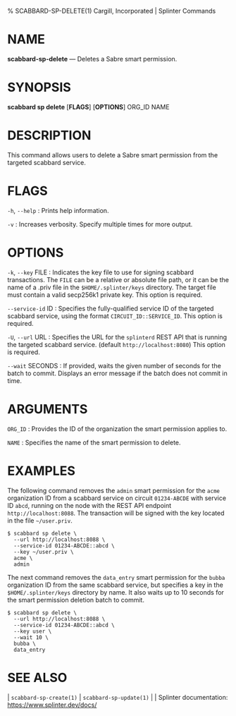% SCABBARD-SP-DELETE(1) Cargill, Incorporated | Splinter Commands
<!--
  Copyright 2018-2020 Cargill Incorporated

  Licensed under the Apache License, Version 2.0 (the "License");
  you may not use this file except in compliance with the License.
  You may obtain a copy of the License at

      http://www.apache.org/licenses/LICENSE-2.0

  Unless required by applicable law or agreed to in writing, software
  distributed under the License is distributed on an "AS IS" BASIS,
  WITHOUT WARRANTIES OR CONDITIONS OF ANY KIND, either express or implied.
  See the License for the specific language governing permissions and
  limitations under the License.
-->

NAME
====

**scabbard-sp-delete** — Deletes a Sabre smart permission.

SYNOPSIS
========

**scabbard sp delete** \[**FLAGS**\] \[**OPTIONS**\] ORG_ID NAME

DESCRIPTION
===========
This command allows users to delete a Sabre smart permission from the targeted
scabbard service.

FLAGS
=====
`-h`, `--help`
: Prints help information.

`-v`
: Increases verbosity. Specify multiple times for more output.

OPTIONS
=======
`-k`, `--key` FILE
: Indicates the key file to use for signing scabbard transactions. The `FILE`
  can be a relative or absolute file path, or it can be the name of a .priv file
  in the `$HOME/.splinter/keys` directory. The target file must contain a valid
  secp256k1 private key. This option is required.

`--service-id` ID
: Specifies the fully-qualified service ID of the targeted scabbard service,
  using the format `CIRCUIT_ID::SERVICE_ID`. This option is required.

`-U`, `--url` URL
: Specifies the URL for the `splinterd` REST API that is running the targeted
  scabbard service. (default `http://localhost:8080`) This option is required.

`--wait` SECONDS
: If provided, waits the given number of seconds for the batch to commit.
  Displays an error message if the batch does not commit in time.

ARGUMENTS
=========
`ORG_ID`
: Provides the ID of the organization the smart permission applies to.

`NAME`
: Specifies the name of the smart permission to delete.

EXAMPLES
========
The following command removes the `admin` smart permission for the `acme`
organization ID from a scabbard service on circuit `01234-ABCDE` with service ID
`abcd`, running on the node with the REST API endpoint `http://localhost:8088`.
The transaction will be signed with the key located in the file `~/user.priv`.

```
$ scabbard sp delete \
  --url http://localhost:8088 \
  --service-id 01234-ABCDE::abcd \
  --key ~/user.priv \
  acme \
  admin
```

The next command removes the `data_entry` smart permission for the `bubba`
organization ID from the same scabbard service, but specifies a key in the
`$HOME/.splinter/keys` directory by name. It also waits up to 10 seconds for the
smart permission deletion batch to commit.

```
$ scabbard sp delete \
  --url http://localhost:8088 \
  --service-id 01234-ABCDE::abcd \
  --key user \
  --wait 10 \
  bubba \
  data_entry
```

SEE ALSO
========
| `scabbard-sp-create(1)`
| `scabbard-sp-update(1)`
|
| Splinter documentation: https://www.splinter.dev/docs/
